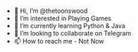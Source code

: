 - 👋 Hi, I’m @thetoonswood
- 👀 I’m interested in Playing Games
- 🌱 I’m currently learning Python & Java
- 💞️ I’m looking to collaborate on Telegram
- 📫 How to reach me - Not Now

<!---
thetoonswood/thetoonswood is a ✨ special ✨ repository because its `README.md` (this file) appears on your GitHub profile.
You can click the Preview link to take a look at your changes.
--->
